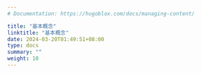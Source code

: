 ```yaml
---
# Documentation: https://hugoblox.com/docs/managing-content/

title: "基本概念"
linktitle: "基本概念"
date: 2024-03-20T01:49:51+08:00
type: docs
summary: ""
weight: 10
---
```

